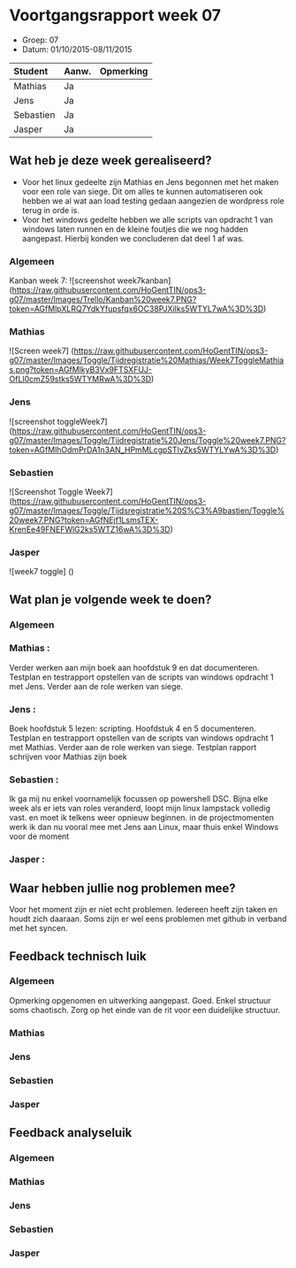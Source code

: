 # Voortgangsrapport week 07

* Groep: 07
* Datum: 01/10/2015-08/11/2015

| Student  | Aanw. | Opmerking |
| :---     | :---  | :---      |
| Mathias  |  Ja   |           |
| Jens     |  Ja   |           |
| Sebastien|  Ja   |           |
| Jasper   |  Ja   |           |



## Wat heb je deze week gerealiseerd?
- Voor het linux gedeelte zijn Mathias en Jens begonnen met het maken voor een role van siege. Dit om alles te kunnen automatiseren ook hebben we al wat aan load testing gedaan aangezien de wordpress role terug in orde is.
- Voor het windows gedelte hebben we alle scripts van opdracht 1 van windows laten runnen en de kleine foutjes die we nog hadden aangepast. Hierbij konden we concluderen dat deel 1 af was.
### Algemeen

Kanban week 7:
![screenshot week7kanban] (https://raw.githubusercontent.com/HoGentTIN/ops3-g07/master/Images/Trello/Kanban%20week7.PNG?token=AGfMlpXLRQ7YdkYfupsfqx6OC38PJXiIks5WTYL7wA%3D%3D)

### Mathias

![Screen week7] (https://raw.githubusercontent.com/HoGentTIN/ops3-g07/master/Images/Toggle/Tijdregistratie%20Mathias/Week7ToggleMathias.png?token=AGfMlkyB3Vx9FTSXFUJ-OfLl0cmZ59stks5WTYMRwA%3D%3D)

### Jens

![screenshot toggleWeek7] (https://raw.githubusercontent.com/HoGentTIN/ops3-g07/master/Images/Toggle/Tijdregistratie%20Jens/Toggle%20week7.PNG?token=AGfMlhOdmPrDA1n3AN_HPmMLcgpSTIyZks5WTYLYwA%3D%3D)

### Sebastien
![Screenshot Toggle Week7] (https://raw.githubusercontent.com/HoGentTIN/ops3-g07/master/Images/Toggle/Tijdsregistratie%20S%C3%A9bastien/Toggle%20week7.PNG?token=AGfNEjf1LsmsTEX-KrenEe49FNEFWlG2ks5WTZ16wA%3D%3D)

### Jasper

![week7 toggle] ()



## Wat plan je volgende week te doen?

### Algemeen
### Mathias : 
Verder werken aan mijn boek aan hoofdstuk 9 en dat documenteren. Testplan en testrapport opstellen van de scripts van windows opdracht 1 met Jens. Verder aan de role werken van siege.
### Jens :  
Boek hoofdstuk 5 lezen: scripting. Hoofdstuk 4 en 5 documenteren. Testplan en testrapport opstellen van de scripts van windows opdracht 1 met Mathias. Verder aan de role werken van siege. Testplan rapport schrijven voor Mathias zijn boek
### Sebastien : 
Ik ga mij nu enkel voornamelijk focussen op powershell DSC. Bijna elke week als er iets van roles veranderd, loopt mijn linux lampstack volledig vast. en moet ik telkens weer opnieuw beginnen. in de projectmomenten werk ik dan nu vooral mee met Jens aan Linux, maar thuis enkel Windows voor de moment

### Jasper : 



## Waar hebben jullie nog problemen mee?

Voor het moment zijn er niet echt problemen. Iedereen heeft zijn taken en houdt zich daaraan. Soms zijn er wel eens problemen met github in verband met het syncen.
## Feedback technisch luik

### Algemeen
Opmerking opgenomen en uitwerking aangepast. Goed. Enkel structuur soms chaotisch. Zorg op het einde van de rit voor een duidelijke structuur.

### Mathias
### Jens
### Sebastien
### Jasper

## Feedback analyseluik

### Algemeen
 
### Mathias
### Jens
### Sebastien
### Jasper

